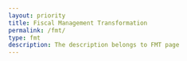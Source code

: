 ```yaml
---
layout: priority
title: Fiscal Management Transformation
permalink: /fmt/
type: fmt
description: The description belongs to FMT page
---
```




